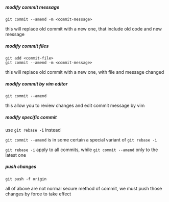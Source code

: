 ##### modify commit message

```shell
git commit --amend -m <commit-message>
```

this will replace old commit with a new one, that include old code and new message

##### modify commit files

```shell
git add <commit-file>
git commit --amend -m <commit-message>
```

this will replace old commit with a new one, with file and message changed

##### modify commit by vim editor

```shell
git commit --amend
```

this allow you to review changes and edit commit message by vim

##### modify specific commit

use `git rebase -i` instead

`git commit --amend` is in some certain a special variant of `git rebase -i` 

`git rebase -i` apply to all commits, while `git commit --amend` only to the latest one

##### push changes

```shell
git push -f origin
```

all of above are not normal secure method of commit, we must push those changes by force to take effect
